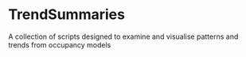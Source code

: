 # TrendSummaries
A collection of scripts designed to examine and visualise patterns and trends from occupancy models
